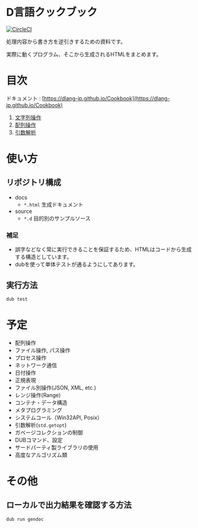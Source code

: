 # D言語クックブック
[![CircleCI](https://circleci.com/gh/dlang-jp/Cookbook.svg?style=svg)](https://circleci.com/gh/dlang-jp/Cookbook)

処理内容から書き方を逆引きするための資料です。

実際に動くプログラム、そこから生成されるHTMLをまとめます。

# 目次
ドキュメント : [https://dlang-jp.github.io/Cookbook](https://dlang-jp.github.io/Cookbook)

1. [文字列操作](/source/string_example.d)
2. [配列操作](/source/array_example.d)
3. [引数解析](/source/getopt_example.d)

# 使い方
## リポジトリ構成
- docs
    - `*.html` 生成ドキュメント 
- source
    - `*.d` 目的別のサンプルソース

### 補足
- 誤字などなく常に実行できることを保証するため、HTMLはコードから生成する構造としています。
- dubを使って単体テストが通るようにしてあります。

## 実行方法

```bash
dub test
```

# 予定
- 配列操作
- ファイル操作, パス操作
- プロセス操作
- ネットワーク通信
- 日付操作
- 正規表現
- ファイル別操作(JSON, XML, etc.)
- レンジ操作(Range)
- コンテナ・データ構造
- メタプログラミング
- システムコール（Win32API, Posix）
- 引数解析(`std.getopt`)
- ガベージコレクションの制御
- DUBコマンド、設定
- サードパーティ製ライブラリの使用
- 高度なアルゴリズム類

# その他
## ローカルで出力結果を確認する方法

```bash
dub run gendoc
```
